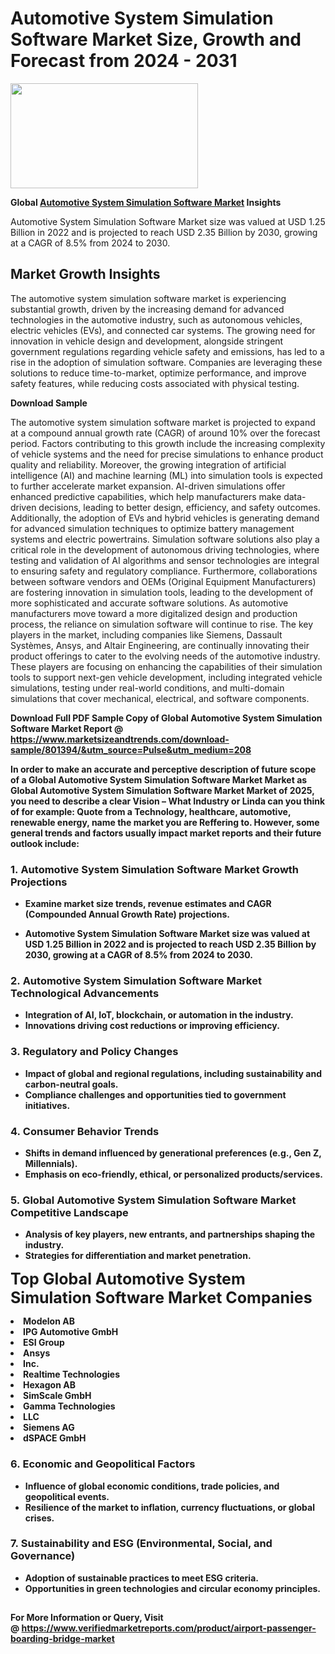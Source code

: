 <H1>Automotive System Simulation Software Market Size, Growth and Forecast from 2024 - 2031</H1><img class="aligncenter size-medium wp-image-584254" src="https://thirdeyenews.in/wp-content/uploads/2024/09/Global-Market-Research-300x168.jpeg" alt="" width="300" height="168" /><p><strong>Global&nbsp;<a href="https://www.marketsizeandtrends.com/download-sample/801394/&amp;utm_source=Pulse&amp;utm_medium=208">Automotive System Simulation Software Market</a> Insights</strong></p><p>Automotive System Simulation Software Market size was valued at USD 1.25 Billion in 2022 and is projected to reach USD 2.35 Billion by 2030, growing at a CAGR of 8.5% from 2024 to 2030.</p><p><h2>Market Growth Insights</h2> <p>The automotive system simulation software market is experiencing substantial growth, driven by the increasing demand for advanced technologies in the automotive industry, such as autonomous vehicles, electric vehicles (EVs), and connected car systems. The growing need for innovation in vehicle design and development, alongside stringent government regulations regarding vehicle safety and emissions, has led to a rise in the adoption of simulation software. Companies are leveraging these solutions to reduce time-to-market, optimize performance, and improve safety features, while reducing costs associated with physical testing.</p> <p><strong>Download Sample</strong></p> <p>The automotive system simulation software market is projected to expand at a compound annual growth rate (CAGR) of around 10% over the forecast period. Factors contributing to this growth include the increasing complexity of vehicle systems and the need for precise simulations to enhance product quality and reliability. Moreover, the growing integration of artificial intelligence (AI) and machine learning (ML) into simulation tools is expected to further accelerate market expansion. AI-driven simulations offer enhanced predictive capabilities, which help manufacturers make data-driven decisions, leading to better design, efficiency, and safety outcomes. Additionally, the adoption of EVs and hybrid vehicles is generating demand for advanced simulation techniques to optimize battery management systems and electric powertrains. Simulation software solutions also play a critical role in the development of autonomous driving technologies, where testing and validation of AI algorithms and sensor technologies are integral to ensuring safety and regulatory compliance. Furthermore, collaborations between software vendors and OEMs (Original Equipment Manufacturers) are fostering innovation in simulation tools, leading to the development of more sophisticated and accurate software solutions. As automotive manufacturers move toward a more digitalized design and production process, the reliance on simulation software will continue to rise. The key players in the market, including companies like Siemens, Dassault Systèmes, Ansys, and Altair Engineering, are continually innovating their product offerings to cater to the evolving needs of the automotive industry. These players are focusing on enhancing the capabilities of their simulation tools to support next-gen vehicle development, including integrated vehicle simulations, testing under real-world conditions, and multi-domain simulations that cover mechanical, electrical, and software components. <p><strong></p><p><span class=""><strong>Download Full PDF Sample Copy of Global Automotive System Simulation Software Market Report</strong> @ <a href="https://www.marketsizeandtrends.com/download-sample/801394/&amp;utm_source=Pulse&amp;utm_medium=208" target="_blank">https://www.marketsizeandtrends.com/download-sample/801394/&amp;utm_source=Pulse&amp;utm_medium=208</a></span></p><p>In order to make an accurate and perceptive description of future scope of a Global&nbsp;Automotive System Simulation Software Market Market as Global&nbsp;Automotive System Simulation Software Market Market of 2025, you need to describe a clear Vision &ndash; What Industry or Linda can you think of for example: Quote from a Technology, healthcare, automotive, renewable energy, name the market you are Reffering to. However, some general trends and factors usually impact market reports and their future outlook include:</p><h3>1.&nbsp;<strong>Automotive System Simulation Software Market Growth Projections</strong></h3><ul><li>Examine market size trends, revenue estimates and CAGR (Compounded Annual Growth Rate) projections.</li><li><p>Automotive System Simulation Software Market size was valued at USD 1.25 Billion in 2022 and is projected to reach USD 2.35 Billion by 2030, growing at a CAGR of 8.5% from 2024 to 2030.</p></li></ul><h3>2.&nbsp;<strong>Automotive System Simulation Software Market Technological Advancements</strong></h3><ul><li>Integration of AI, IoT, blockchain, or automation in the industry.</li><li>Innovations driving cost reductions or improving efficiency.</li></ul><h3>3.&nbsp;<strong>Regulatory and Policy Changes</strong></h3><ul><li>Impact of global and regional regulations, including sustainability and carbon-neutral goals.</li><li>Compliance challenges and opportunities tied to government initiatives.</li></ul><h3>4.&nbsp;<strong>Consumer Behavior Trends</strong></h3><ul><li>Shifts in demand influenced by generational preferences (e.g., Gen Z, Millennials).</li><li>Emphasis on eco-friendly, ethical, or personalized products/services.</li></ul><h3>5.&nbsp;<strong>Global Automotive System Simulation Software Market Competitive Landscape</strong></h3><ul><li>Analysis of key players, new entrants, and partnerships shaping the industry.</li><li>Strategies for differentiation and market penetration.</li></ul><p data-pm-slice="1 1 []"><span style="color: inherit; font-family: inherit; font-size: 25px;">Top Global Automotive System Simulation Software Market Companies</span></p><div class="" data-test-id=""><p><li>Modelon AB</li><li> IPG Automotive GmbH</li><li> ESI Group</li><li> Ansys</li><li> Inc.</li><li> Realtime Technologies</li><li> Hexagon AB</li><li> SimScale GmbH</li><li> Gamma Technologies</li><li> LLC</li><li> Siemens AG</li><li> dSPACE GmbH</li></p></div><h3>6.&nbsp;<strong>Economic and Geopolitical Factors</strong></h3><ul><li>Influence of global economic conditions, trade policies, and geopolitical events.</li><li>Resilience of the market to inflation, currency fluctuations, or global crises.</li></ul><h3>7.&nbsp;<strong>Sustainability and ESG (Environmental, Social, and Governance)</strong></h3><ul><li>Adoption of sustainable practices to meet ESG criteria.</li><li>Opportunities in green technologies and circular economy principles.</li></ul><h2><strong style="font-size: 14px;">For More Information or Query, Visit @&nbsp;</strong><a style="background-color: #ffffff; font-size: 14px;" href="https://www.marketsizeandtrends.com/report/automotive-system-simulation-software-market/" target="_blank">https://www.verifiedmarketreports.com/product/airport-passenger-boarding-bridge-market</a></h2>
